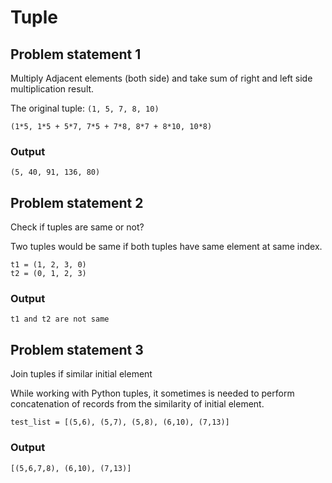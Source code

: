 # Tuple

## Problem statement 1
Multiply Adjacent elements (both side) and take sum of right and left side multiplication result.

The original tuple: `(1, 5, 7, 8, 10)`

```
(1*5, 1*5 + 5*7, 7*5 + 7*8, 8*7 + 8*10, 10*8)
```

### Output
```
(5, 40, 91, 136, 80)
```


## Problem statement 2
Check if tuples are same or not?

Two tuples would be same if both tuples have same element at same index.
```
t1 = (1, 2, 3, 0)
t2 = (0, 1, 2, 3)
```

### Output
```
t1 and t2 are not same
```


## Problem statement 3
Join tuples if similar initial element

While working with Python tuples, it sometimes is needed to perform concatenation of records from the similarity of initial element.

```
test_list = [(5,6), (5,7), (5,8), (6,10), (7,13)]
```

### Output
```
[(5,6,7,8), (6,10), (7,13)]
```